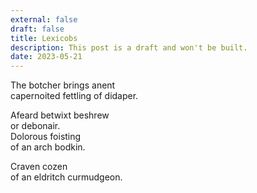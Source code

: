 ```yaml
---
external: false
draft: false
title: Lexicobs
description: This post is a draft and won't be built.
date: 2023-05-21
---
```


The botcher brings anent\
capernoited fettling of didaper.

Afeard betwixt beshrew\
or debonair.\
Dolorous foisting\
of an arch bodkin.
 
Craven cozen\
of an eldritch curmudgeon.